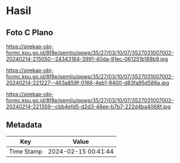 # Hasil

## Foto C Plano

https://sirekap-obj-formc.kpu.go.id/8f8e/pemilu/ppwp/35/27/03/10/07/3527031007002-20240214-215050--24343184-3991-40da-91ec-061251b188b9.jpg

https://sirekap-obj-formc.kpu.go.id/8f8e/pemilu/ppwp/35/27/03/10/07/3527031007002-20240214-221227--463a859f-0166-4eb1-8400-d83fa95d586a.jpg

https://sirekap-obj-formc.kpu.go.id/8f8e/pemilu/ppwp/35/27/03/10/07/3527031007002-20240214-221359--cbb4efd5-d2d3-48ee-b7b7-222d4ba4068f.jpg


## Metadata

| Key        | Value               |
| ---------- | ------------------- |
| Time Stamp | 2024-02-15 00:41:44 |



